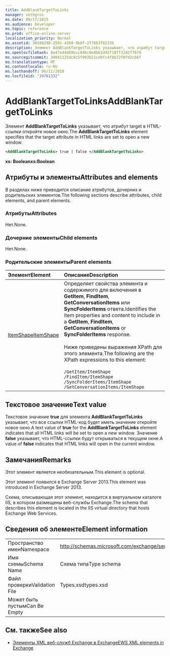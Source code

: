```yaml
---
title: AddBlankTargetToLinks
manager: sethgros
ms.date: 09/17/2015
ms.audience: Developer
ms.topic: reference
ms.prod: office-online-server
localization_priority: Normal
ms.assetid: 30180298-2501-4369-9b8f-2f7663f02336
description: Элемент AddBlankTargetToLinks указывает, что атрибут target в HTML-ссылки откройте новое окно.
ms.openlocfilehash: 8a47e44d89bcc84bc0e8b61d45f18ff3182f7870
ms.sourcegitcommit: 34041125dc8c5f993b21cebfc4f8b72f0fd2cb6f
ms.translationtype: MT
ms.contentlocale: ru-RU
ms.lasthandoff: 06/11/2018
ms.locfileid: "19761332"
---
```

# <a name="addblanktargettolinks"></a><span data-ttu-id="6ffad-103">AddBlankTargetToLinks</span><span class="sxs-lookup"><span data-stu-id="6ffad-103">AddBlankTargetToLinks</span></span>

<span data-ttu-id="6ffad-104">Элемент **AddBlankTargetToLinks** указывает, что атрибут target в HTML-ссылки откройте новое окно.</span><span class="sxs-lookup"><span data-stu-id="6ffad-104">The **AddBlankTargetToLinks** element specifies that the target attribute in HTML links are set to open a new window.</span></span> 
  
```XML
<AddBlankTargetToLinks> true | false </AddBlankTargetToLinks>
```

<span data-ttu-id="6ffad-105">**xs: Boolean**</span><span class="sxs-lookup"><span data-stu-id="6ffad-105">**xs:Boolean**</span></span>

## <a name="attributes-and-elements"></a><span data-ttu-id="6ffad-106">Атрибуты и элементы</span><span class="sxs-lookup"><span data-stu-id="6ffad-106">Attributes and elements</span></span>

<span data-ttu-id="6ffad-107">В разделах ниже приводится описание атрибутов, дочерних и родительских элементов.</span><span class="sxs-lookup"><span data-stu-id="6ffad-107">The following sections describe attributes, child elements, and parent elements.</span></span>
  
### <a name="attributes"></a><span data-ttu-id="6ffad-108">Атрибуты</span><span class="sxs-lookup"><span data-stu-id="6ffad-108">Attributes</span></span>

<span data-ttu-id="6ffad-109">Нет.</span><span class="sxs-lookup"><span data-stu-id="6ffad-109">None.</span></span>
  
### <a name="child-elements"></a><span data-ttu-id="6ffad-110">Дочерние элементы</span><span class="sxs-lookup"><span data-stu-id="6ffad-110">Child elements</span></span>

<span data-ttu-id="6ffad-111">Нет.</span><span class="sxs-lookup"><span data-stu-id="6ffad-111">None.</span></span>
  
### <a name="parent-elements"></a><span data-ttu-id="6ffad-112">Родительские элементы</span><span class="sxs-lookup"><span data-stu-id="6ffad-112">Parent elements</span></span>

|<span data-ttu-id="6ffad-113">**Элемент**</span><span class="sxs-lookup"><span data-stu-id="6ffad-113">**Element**</span></span>|<span data-ttu-id="6ffad-114">**Описание**</span><span class="sxs-lookup"><span data-stu-id="6ffad-114">**Description**</span></span>|
|:-----|:-----|
|[<span data-ttu-id="6ffad-115">ItemShape</span><span class="sxs-lookup"><span data-stu-id="6ffad-115">ItemShape</span></span>](itemshape.md) <br/> | <span data-ttu-id="6ffad-116">Определяет свойства элемента и содержимого для включения в **GetItem**, **FindItem**, **GetConversationItems** или **SyncFolderItems** ответа.</span><span class="sxs-lookup"><span data-stu-id="6ffad-116">Identifies the item properties and content to include in a **GetItem**, **FindItem**, **GetConversationItems** or **SyncFolderItems** response.</span></span><br/><br/>  <span data-ttu-id="6ffad-117">Ниже приведены выражения XPath для этого элемента.</span><span class="sxs-lookup"><span data-stu-id="6ffad-117">The following are the XPath expressions to this element:</span></span><br/><br/>  `/GetItem/ItemShape` <br/>  `/FindItem/ItemShape` <br/>  `/SyncFolderItems/ItemShape` <br/>  `/GetConversationItems/ItemShape` <br/> |
   
## <a name="text-value"></a><span data-ttu-id="6ffad-118">Текстовое значение</span><span class="sxs-lookup"><span data-stu-id="6ffad-118">Text value</span></span>

<span data-ttu-id="6ffad-119">Текстовое значение **true** для элемента **AddBlankTargetToLinks** указывает, что все ссылки HTML-код будет иметь значение откройте новое окно.</span><span class="sxs-lookup"><span data-stu-id="6ffad-119">A text value of **true** for the **AddBlankTargetToLinks** element indicates that all HTML links will be set to open a new window.</span></span> <span data-ttu-id="6ffad-120">Значение **false** указывает, что HTML-ссылки будут открываться в текущем окне.</span><span class="sxs-lookup"><span data-stu-id="6ffad-120">A value of **false** indicates that HTML links will open in the current window.</span></span> 
  
## <a name="remarks"></a><span data-ttu-id="6ffad-121">Замечания</span><span class="sxs-lookup"><span data-stu-id="6ffad-121">Remarks</span></span>

<span data-ttu-id="6ffad-122">Этот элемент является необязательным.</span><span class="sxs-lookup"><span data-stu-id="6ffad-122">This element is optional.</span></span>
  
<span data-ttu-id="6ffad-123">Этот элемент появился в Exchange Server 2013.</span><span class="sxs-lookup"><span data-stu-id="6ffad-123">This element was introduced in Exchange Server 2013.</span></span>
  
<span data-ttu-id="6ffad-124">Схема, описывающая этот элемент, находится в виртуальном каталоге IIS, в котором размещены веб-службы Exchange.</span><span class="sxs-lookup"><span data-stu-id="6ffad-124">The schema that describes this element is located in the IIS virtual directory that hosts Exchange Web Services.</span></span>
  
## <a name="element-information"></a><span data-ttu-id="6ffad-125">Сведения об элементе</span><span class="sxs-lookup"><span data-stu-id="6ffad-125">Element information</span></span>

|||
|:-----|:-----|
|<span data-ttu-id="6ffad-126">Пространство имен</span><span class="sxs-lookup"><span data-stu-id="6ffad-126">Namespace</span></span>  <br/> |http://schemas.microsoft.com/exchange/services/2006/types  <br/> |
|<span data-ttu-id="6ffad-127">Имя схемы</span><span class="sxs-lookup"><span data-stu-id="6ffad-127">Schema Name</span></span>  <br/> |<span data-ttu-id="6ffad-128">Схема типа</span><span class="sxs-lookup"><span data-stu-id="6ffad-128">Type schema</span></span>  <br/> |
|<span data-ttu-id="6ffad-129">Файл проверки</span><span class="sxs-lookup"><span data-stu-id="6ffad-129">Validation File</span></span>  <br/> |<span data-ttu-id="6ffad-130">Types.xsd</span><span class="sxs-lookup"><span data-stu-id="6ffad-130">types.xsd</span></span>  <br/> |
|<span data-ttu-id="6ffad-131">Может быть пустым</span><span class="sxs-lookup"><span data-stu-id="6ffad-131">Can Be Empty</span></span>  <br/> ||
   
## <a name="see-also"></a><span data-ttu-id="6ffad-132">См. также</span><span class="sxs-lookup"><span data-stu-id="6ffad-132">See also</span></span>

- [<span data-ttu-id="6ffad-133">Элементы XML веб-служб Exchange в Exchange</span><span class="sxs-lookup"><span data-stu-id="6ffad-133">EWS XML elements in Exchange</span></span>](ews-xml-elements-in-exchange.md)

